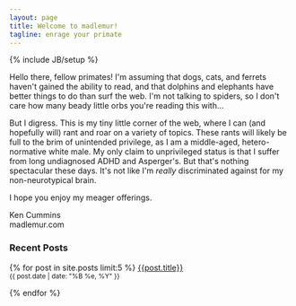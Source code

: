```yaml
---
layout: page
title: Welcome to madlemur!
tagline: enrage your primate
---
```

{% include JB/setup %}
<div class="row" markdown="1">
<div class="col-lg-8" markdown="1">
Hello there, fellow primates! I'm assuming that dogs, cats, and ferrets haven't gained the ability to read, and that dolphins and elephants have better things to do than surf the web. I'm not talking to spiders, so I don't care how many beady little orbs you're reading this with...

But I digress. This is my tiny little corner of the web, where I can (and hopefully will) rant and roar on a variety of topics. These rants will likely be full to the brim of unintended privilege, as I am a middle-aged, hetero-normative white male. My only claim to unprivileged status is that I suffer from long undiagnosed ADHD and Asperger's. But that's nothing spectacular these days. It's not like I'm _really_ discriminated against for my non-neurotypical brain.

I hope you enjoy my meager offerings.

Ken Cummins
<br />
madlemur.com
</div>
<div class="col-lg-4" markdown="1">
<div class="g-person" data-width="350" data-href="//plus.google.com/{{site.author.google_plus}}" data-layout="landscape" data-rel="author"></div>

<script type="text/javascript"><!--
google_ad_client = "ca-pub-3420478509863216";
/* Half Banner */
google_ad_slot = "9065727823";
google_ad_width = 234;
google_ad_height = 60;
//-->
</script>
<script type="text/javascript"
src="//pagead2.googlesyndication.com/pagead/show_ads.js">
</script>

### Recent Posts

{% for post in site.posts limit:5 %}
<a href="{{post.url}}">{{post.title}}</a><br />
<small>{{ post.date | date: "%B %e, %Y" }}<br />
<span class="g-commentcount" data-href="{{site.production_url}}{{post.url}}"></span>
</small>
<p />
{% endfor %}  

<script type="text/javascript"><!--
google_ad_client = "ca-pub-3420478509863216";
/* Sidebar display */
google_ad_slot = "4635528225";
google_ad_width = 300;
google_ad_height = 250;
//-->
</script>
<script type="text/javascript"
src="//pagead2.googlesyndication.com/pagead/show_ads.js">
</script>

</div>
</div>
